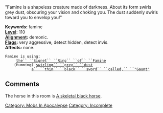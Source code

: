 "Famine is a shapeless creature made of darkness. About its form swirls
grey dust, obscuring your vision and choking you. The dust suddenly
swirls toward you to envelop you!"

**Keywords:** famine  
**[Level](Level.md "wikilink"):** 110  
**[Alignment](Alignment.md "wikilink"):** demonic.  
**[Flags](:Category:_Mob_Types.md "wikilink"):** very aggressive, detect
hidden, detect invis.  
**Affects:** none.  

`Famine is using:`  
` `<worn on finger>`    `[`the`` ``Signet`` ``Ring`` ``of`` ``Famine`](Signet_Ring_Of_Famine.md "wikilink")  
` `<worn about body>`   (Humming) `[`swirling`` ``grey`` ``dust`](Swirling_Grey_Dust.md "wikilink")  
` `<wielded>`           `[`a`` ``thin`` ``black`` ``sword`` ``called,`` ``"Gaunt"`](Thin_Black_Sword_Called,_"Gaunt".md "wikilink")

## Comments

The horse in this room is [A skeletal black
horse](A_skeletal_black_horse "wikilink").

[Category: Mobs In Apocalypse](Category:_Mobs_In_Apocalypse "wikilink")
[Category: Incomplete](Category:_Incomplete "wikilink")
